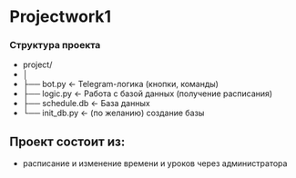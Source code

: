 # Projectwork1
### Структура проекта 
- project/
- │
- ├── bot.py       ← Telegram-логика (кнопки, команды)
- ├── logic.py     ← Работа с базой данных (получение расписания)
- ├── schedule.db  ← База данных
- └── init_db.py   ← (по желанию) создание базы
## Проект состоит из:
- расписание и изменение времени и уроков через администратора
